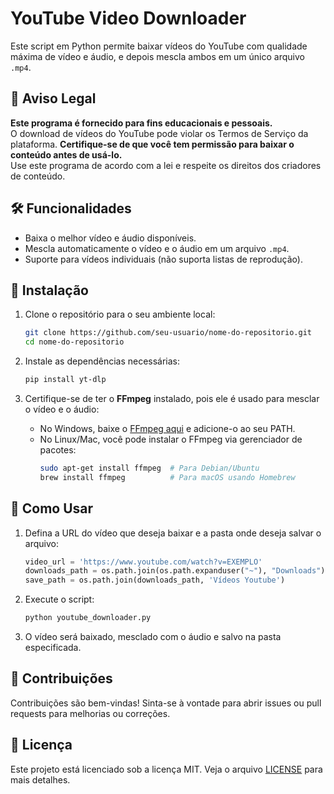 # YouTube Video Downloader

Este script em Python permite baixar vídeos do YouTube com qualidade máxima de vídeo e áudio, e depois mescla ambos em um único arquivo `.mp4`.

## 🚨 Aviso Legal

**Este programa é fornecido para fins educacionais e pessoais.**  
O download de vídeos do YouTube pode violar os Termos de Serviço da plataforma. **Certifique-se de que você tem permissão para baixar o conteúdo antes de usá-lo.**  
Use este programa de acordo com a lei e respeite os direitos dos criadores de conteúdo.

## 🛠 Funcionalidades

- Baixa o melhor vídeo e áudio disponíveis.
- Mescla automaticamente o vídeo e o áudio em um arquivo `.mp4`.
- Suporte para vídeos individuais (não suporta listas de reprodução).

## 🔧 Instalação

1. Clone o repositório para o seu ambiente local:
    ```bash
    git clone https://github.com/seu-usuario/nome-do-repositorio.git
    cd nome-do-repositorio
    ```

2. Instale as dependências necessárias:
    ```bash
    pip install yt-dlp
    ```

3. Certifique-se de ter o **FFmpeg** instalado, pois ele é usado para mesclar o vídeo e o áudio:
    - No Windows, baixe o [FFmpeg aqui](https://ffmpeg.org/download.html) e adicione-o ao seu PATH.
    - No Linux/Mac, você pode instalar o FFmpeg via gerenciador de pacotes:
        ```bash
        sudo apt-get install ffmpeg  # Para Debian/Ubuntu
        brew install ffmpeg          # Para macOS usando Homebrew
        ```

## 🚀 Como Usar

1. Defina a URL do vídeo que deseja baixar e a pasta onde deseja salvar o arquivo:
    ```python
    video_url = 'https://www.youtube.com/watch?v=EXEMPLO'
    downloads_path = os.path.join(os.path.expanduser("~"), "Downloads")
    save_path = os.path.join(downloads_path, 'Vídeos Youtube')
    ```

2. Execute o script:
    ```bash
    python youtube_downloader.py
    ```

3. O vídeo será baixado, mesclado com o áudio e salvo na pasta especificada.

## 📝 Contribuições

Contribuições são bem-vindas! Sinta-se à vontade para abrir issues ou pull requests para melhorias ou correções.

## 📄 Licença

Este projeto está licenciado sob a licença MIT. Veja o arquivo [LICENSE](LICENSE) para mais detalhes.
